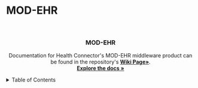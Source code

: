 # MOD-EHR

<a name="readme-top"></a>



<!-- PROJECT LOGO -->
<br />
<div align="center">

  <h3 align="center">MOD-EHR</h3>

  <p align="center">
    Documentation for Health Connector's MOD-EHR middleware product can be found in the repository's <a href="https://github.com/HIRTA-HC/MOD-EHR/wiki"><strong>Wiki Page»</strong></a>.
    <br />
    <a href="https://github.com/HIRTA-HC/MOD-EHR"><strong>Explore the docs »</strong></a>
    <br />
  </p>
</div>



<!-- TABLE OF CONTENTS -->
<details>
  <summary>Table of Contents</summary>
  <ol>
    <li>
      <a href="https://github.com/HIRTA-HC/MOD-EHR/wiki#about-the-project">Product Overview</a>
      <ul>
        <li><a href="https://github.com/HIRTA-HC/MOD-EHR/wiki#focus-of-the-product">Focus of the Product</a></li>
        <li><a href="https://github.com/HIRTA-HC/MOD-EHR/wiki#dev-community">Dev Community</a></li>
        <li><a href="https://github.com/HIRTA-HC/MOD-EHR/wiki#stakeholders">Project Stakeholders</a></li>
      </ul>
    </li>
    <li>
      <a href="https://github.com/HIRTA-HC/MOD-EHR/wiki#product-design">Product Design</a>
      <ul>
        <li><a href="https://github.com/HIRTA-HC/MOD-EHR/wiki#data-access">Data Access</a></li>
        <li><a href="https://github.com/HIRTA-HC/MOD-EHR/wiki#data-management">Data Management</a></li>
        <li><a href="https://github.com/HIRTA-HC/MOD-EHR/wiki#data-storage">Data Storage</a></li>
        <li><a href="https://github.com/HIRTA-HC/MOD-EHR/wiki#user-interface">User Interface</a></li>
      </ul>
    </li>
    <li><a href="https://github.com/HIRTA-HC/MOD-EHR/wiki#tech-stack">Tech Stack</a></li>
    <li><a href="https://github.com/HIRTA-HC/MOD-EHR/wiki#deployment">Deployment</a></li>
      <ul>
        <li><a href="https://github.com/HIRTA-HC/MOD-EHR/wiki#hardware">Hardware</a></li>
        <li><a href="https://github.com/HIRTA-HC/MOD-EHR/wiki#cloud-infrastructure">Cloud Infrastructure</a></li>
        <li><a href="https://github.com/HIRTA-HC/MOD-EHR/wiki#software-environment">Software Environment</a></li>
      </ul>
    <li><a href="https://github.com/HIRTA-HC/MOD-EHR/wiki#reference-links">Reference Links</a></li>
  </ol>
</details>
